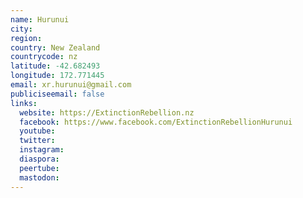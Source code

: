 ```yaml
---
name: Hurunui
city:
region:
country: New Zealand
countrycode: nz
latitude: -42.682493
longitude: 172.771445
email: xr.hurunui@gmail.com
publiciseemail: false
links:
  website: https://ExtinctionRebellion.nz
  facebook: https://www.facebook.com/ExtinctionRebellionHurunui
  youtube:
  twitter:
  instagram:
  diaspora:
  peertube:
  mastodon:
---
```

